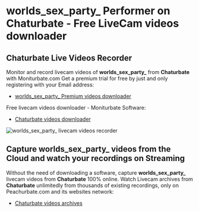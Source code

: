 # worlds_sex_party_ Performer on Chaturbate - Free LiveCam videos downloader

## Chaturbate Live Videos Recorder

Monitor and record livecam videos of **worlds_sex_party_** from **Chaturbate** with Moniturbate.com
Get a premium trial for free by just and only registering with your Email address:
* [worlds_sex_party_ Premium videos downloader](https://moniturbate.com/request-demo-licence-key.html)

Free livecam videos downloader - Moniturbate Software:
* [Chaturbate videos downloader](https://moniturbate.com/moniturbate-download-software.html)

![worlds_sex_party_ livecam videos recorder](https://peachurnet.com/templates/moniturbate-software.png)


## Capture worlds_sex_party_ videos from the Cloud and watch your recordings on Streaming

Without the need of downloading a software, capture **worlds_sex_party_** livecam videos from **Chaturbate** 100% online.
Watch Livecam archives from **Chaturbate** unlimitedly from thousands of existing recordings, only on Peachurbate.com and its websites network:
* [Chaturbate videos archives](https://peachurnet.com/)
